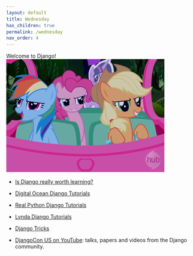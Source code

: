 ```yaml
---
layout: default
title: Wednesday
has_children: true
permalink: /wednesday
nav_order: 4
---
```

Welcome to Django!
<br>
![](https://github.com/HCDigitalScholarship/summer-django/raw/master/ponies.gif)

- [Is Django really worth learning?](https://codeburst.io/is-django-really-worth-learning-222192396431)

- [Digital Ocean Django Tutorials](https://www.digitalocean.com/community/tags/django?type=tutorials)

- [Real Python Django Tutorials](https://realpython.com/tutorials/django/)

- [Lynda Django Tutorials](https://www.lynda.com/Django-tutorials/8494-0.html)

- [Django Tricks](https://djangotricks.blogspot.com/)

- [DjangoCon US on YouTube](https://www.youtube.com/channel/UC0yY6a79pPY9J0ShIHRf6yw): talks, papers and videos from the Django community. 

